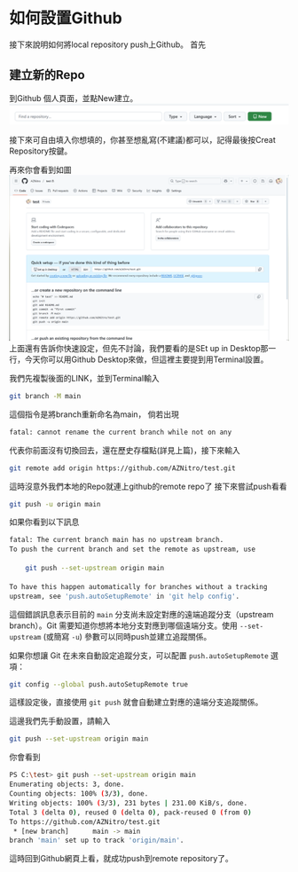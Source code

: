 # 如何設置Github

接下來說明如何將local repository push上Github。
首先
## 建立新的Repo
到Github 個人頁面，並點New建立。
![建立Repo](./Github_Repo.png)

接下來可自由填入你想填的，你甚至想亂寫(不建議)都可以，記得最後按Creat Repository按鍵。

再來你會看到如圖
![建立Repo](./Github_initial%20page.png)
上面還有告訴你快速設定，但先不討論，我們要看的是SEt up in Desktop那一行，今天你可以用Github Desktop來做，但這裡主要提到用Terminal設置。


我們先複製後面的LINK，並到Terminal輸入
```bash
git branch -M main                                       
```
這個指令是將branch重新命名為main，
倘若出現
```bash
fatal: cannot rename the current branch while not on any 
```
代表你前面沒有切換回去，還在歷史存檔點(詳見上篇)，接下來輸入
```bash 
git remote add origin https://github.com/AZNitro/test.git
```
這時沒意外我們本地的Repo就連上github的remote repo了
接下來嘗試push看看
```bash
git push -u origin main
```
如果你看到以下訊息
```bash
fatal: The current branch main has no upstream branch.
To push the current branch and set the remote as upstream, use

    git push --set-upstream origin main

To have this happen automatically for branches without a tracking
upstream, see 'push.autoSetupRemote' in 'git help config'.
```

這個錯誤訊息表示目前的 `main` 分支尚未設定對應的遠端追蹤分支（upstream branch）。Git 需要知道你想將本地分支對應到哪個遠端分支。使用 `--set-upstream` (或簡寫 `-u`) 參數可以同時push並建立追蹤關係。

如果你想讓 Git 在未來自動設定追蹤分支，可以配置 `push.autoSetupRemote` 選項：
```bash
git config --global push.autoSetupRemote true
```
這樣設定後，直接使用 `git push` 就會自動建立對應的遠端分支追蹤關係。

這邊我們先手動設置，請輸入
```bash
git push --set-upstream origin main
```
你會看到
```bash
PS C:\test> git push --set-upstream origin main
Enumerating objects: 3, done.
Counting objects: 100% (3/3), done.
Writing objects: 100% (3/3), 231 bytes | 231.00 KiB/s, done.
Total 3 (delta 0), reused 0 (delta 0), pack-reused 0 (from 0)
To https://github.com/AZNitro/test.git
 * [new branch]      main -> main
branch 'main' set up to track 'origin/main'.
```
這時回到Github網頁上看，就成功push到remote repository了。
